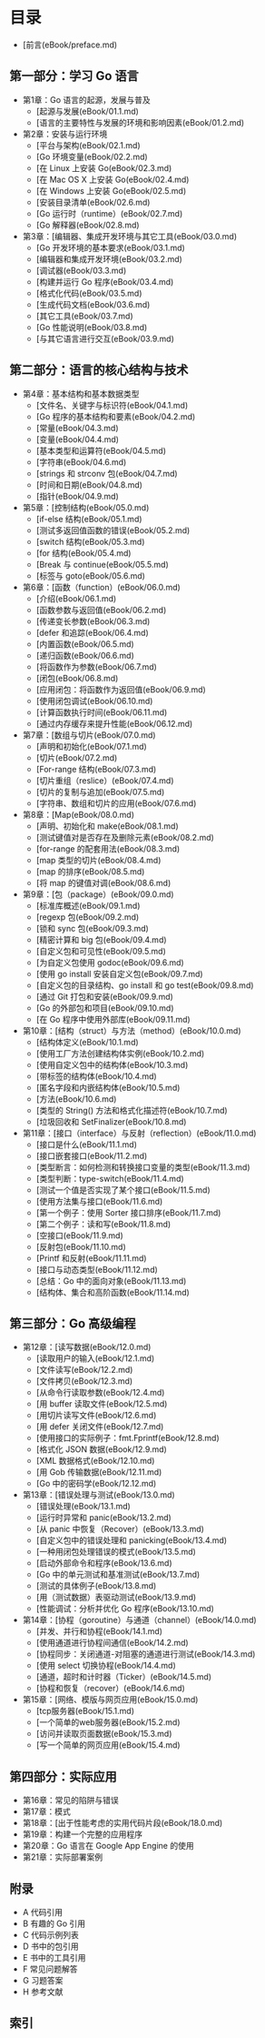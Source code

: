 # 目录
- [前言(eBook/preface.md)

## 第一部分：学习 Go 语言

- 第1章：Go 语言的起源，发展与普及
	*   [起源与发展(eBook/01.1.md)
	*   [语言的主要特性与发展的环境和影响因素(eBook/01.2.md)
- 第2章：安装与运行环境
	*   [平台与架构(eBook/02.1.md)
	*   [Go 环境变量(eBook/02.2.md)
	*   [在 Linux 上安装 Go(eBook/02.3.md)
	*   [在 Mac OS X 上安装 Go(eBook/02.4.md)
	*   [在 Windows 上安装 Go(eBook/02.5.md)
	*   [安装目录清单(eBook/02.6.md)
	*   [Go 运行时（runtime）(eBook/02.7.md)
	*   [Go 解释器(eBook/02.8.md)
- 第3章：[编辑器、集成开发环境与其它工具(eBook/03.0.md)
	*   [Go 开发环境的基本要求(eBook/03.1.md)
	*   [编辑器和集成开发环境(eBook/03.2.md)
	*   [调试器(eBook/03.3.md)
	*   [构建并运行 Go 程序(eBook/03.4.md)
	*   [格式化代码(eBook/03.5.md)
	*   [生成代码文档(eBook/03.6.md)
	*   [其它工具(eBook/03.7.md)
	*   [Go 性能说明(eBook/03.8.md)
	*   [与其它语言进行交互(eBook/03.9.md)

## 第二部分：语言的核心结构与技术

- 第4章：基本结构和基本数据类型
	*   [文件名、关键字与标识符(eBook/04.1.md)
	*   [Go 程序的基本结构和要素(eBook/04.2.md)
	*   [常量(eBook/04.3.md)
	*   [变量(eBook/04.4.md)
	*   [基本类型和运算符(eBook/04.5.md)
	*   [字符串(eBook/04.6.md)
	*   [strings 和 strconv 包(eBook/04.7.md)
	*   [时间和日期(eBook/04.8.md)
	*   [指针(eBook/04.9.md)
- 第5章：[控制结构(eBook/05.0.md)
	*   [if-else 结构(eBook/05.1.md)
	*   [测试多返回值函数的错误(eBook/05.2.md)
	*   [switch 结构(eBook/05.3.md)
	*   [for 结构(eBook/05.4.md)
	*   [Break 与 continue(eBook/05.5.md)
	*   [标签与 goto(eBook/05.6.md)
- 第6章：[函数（function）(eBook/06.0.md)
	*   [介绍(eBook/06.1.md)
	*   [函数参数与返回值(eBook/06.2.md)
	*   [传递变长参数(eBook/06.3.md)
	*   [defer 和追踪(eBook/06.4.md)
	*   [内置函数(eBook/06.5.md)
	*   [递归函数(eBook/06.6.md)
	*   [将函数作为参数(eBook/06.7.md)
	*   [闭包(eBook/06.8.md)
	*   [应用闭包：将函数作为返回值(eBook/06.9.md)
	*   [使用闭包调试(eBook/06.10.md)
	*   [计算函数执行时间(eBook/06.11.md)
	*   [通过内存缓存来提升性能(eBook/06.12.md)
- 第7章：[数组与切片(eBook/07.0.md)
	*   [声明和初始化(eBook/07.1.md)
	*   [切片(eBook/07.2.md)
	*   [For-range 结构(eBook/07.3.md)
	*   [切片重组（reslice）(eBook/07.4.md)
	*   [切片的复制与追加(eBook/07.5.md)
	*   [字符串、数组和切片的应用(eBook/07.6.md)
- 第8章：[Map(eBook/08.0.md)
	*   [声明、初始化和 make(eBook/08.1.md)
	*   [测试键值对是否存在及删除元素(eBook/08.2.md)
	*   [for-range 的配套用法(eBook/08.3.md)
	*   [map 类型的切片(eBook/08.4.md)
	*   [map 的排序(eBook/08.5.md)
	*   [将 map 的键值对调(eBook/08.6.md)
- 第9章：[包（package）(eBook/09.0.md)
	*   [标准库概述(eBook/09.1.md)
	*   [regexp 包(eBook/09.2.md)
	*   [锁和 sync 包(eBook/09.3.md)
	*   [精密计算和 big 包(eBook/09.4.md)
	*   [自定义包和可见性(eBook/09.5.md)
	*   [为自定义包使用 godoc(eBook/09.6.md)
	*   [使用 go install 安装自定义包(eBook/09.7.md)
	*   [自定义包的目录结构、go install 和 go test(eBook/09.8.md)
	*   [通过 Git 打包和安装(eBook/09.9.md)
	*   [Go 的外部包和项目(eBook/09.10.md)
	*   [在 Go 程序中使用外部库(eBook/09.11.md)
- 第10章：[结构（struct）与方法（method）(eBook/10.0.md)
    *   [结构体定义(eBook/10.1.md)
    *   [使用工厂方法创建结构体实例(eBook/10.2.md)
    *   [使用自定义包中的结构体(eBook/10.3.md)
    *   [带标签的结构体(eBook/10.4.md)
    *   [匿名字段和内嵌结构体(eBook/10.5.md)
    *   [方法(eBook/10.6.md)
    *   [类型的 String() 方法和格式化描述符(eBook/10.7.md)
    *   [垃圾回收和 SetFinalizer(eBook/10.8.md)
- 第11章：[接口（interface）与反射（reflection）(eBook/11.0.md)
    *   [接口是什么(eBook/11.1.md)
    *   [接口嵌套接口(eBook/11.2.md)
    *   [类型断言：如何检测和转换接口变量的类型(eBook/11.3.md)
    *   [类型判断：type-switch(eBook/11.4.md)
    *   [测试一个值是否实现了某个接口(eBook/11.5.md)
    *   [使用方法集与接口(eBook/11.6.md)
    *   [第一个例子：使用 Sorter 接口排序(eBook/11.7.md)
    *   [第二个例子：读和写(eBook/11.8.md)
    *   [空接口(eBook/11.9.md)
    *   [反射包(eBook/11.10.md)
    *   [Printf 和反射(eBook/11.11.md)
    *   [接口与动态类型(eBook/11.12.md)
    *   [总结：Go 中的面向对象(eBook/11.13.md)
    *   [结构体、集合和高阶函数(eBook/11.14.md)

## 第三部分：Go 高级编程

- 第12章：[读写数据(eBook/12.0.md)
    *   [读取用户的输入(eBook/12.1.md)
    *   [文件读写(eBook/12.2.md)
    *   [文件拷贝(eBook/12.3.md)
    *   [从命令行读取参数(eBook/12.4.md)
    *   [用 buffer 读取文件(eBook/12.5.md)
    *   [用切片读写文件(eBook/12.6.md)
    *   [用 defer 关闭文件(eBook/12.7.md)
    *   [使用接口的实际例子：fmt.Fprintf(eBook/12.8.md)
    *   [格式化 JSON 数据(eBook/12.9.md)
    *   [XML 数据格式(eBook/12.10.md)
    *   [用 Gob 传输数据(eBook/12.11.md)
    *   [Go 中的密码学(eBook/12.12.md)
- 第13章：[错误处理与测试(eBook/13.0.md)
    *   [错误处理(eBook/13.1.md)
    *   [运行时异常和 panic(eBook/13.2.md)
    *   [从 panic 中恢复（Recover）(eBook/13.3.md)
    *   [自定义包中的错误处理和 panicking(eBook/13.4.md)
    *   [一种用闭包处理错误的模式(eBook/13.5.md)
    *   [启动外部命令和程序(eBook/13.6.md)
    *   [Go 中的单元测试和基准测试(eBook/13.7.md)
    *   [测试的具体例子(eBook/13.8.md)
    *   [用（测试数据）表驱动测试(eBook/13.9.md)
    *   [性能调试：分析并优化 Go 程序(eBook/13.10.md)
- 第14章：[协程（goroutine）与通道（channel）(eBook/14.0.md)
    *   [并发、并行和协程(eBook/14.1.md)
    *   [使用通道进行协程间通信(eBook/14.2.md)
    *   [协程同步：关闭通道-对阻塞的通道进行测试(eBook/14.3.md)
    *   [使用 select 切换协程(eBook/14.4.md)
    *   [通道，超时和计时器（Ticker）(eBook/14.5.md)
    *   [协程和恢复（recover）(eBook/14.6.md)
- 第15章：[网络、模版与网页应用(eBook/15.0.md)
    *   [tcp服务器(eBook/15.1.md)
    *   [一个简单的web服务器(eBook/15.2.md)
    *   [访问并读取页面数据(eBook/15.3.md)
    *   [写一个简单的网页应用(eBook/15.4.md)

## 第四部分：实际应用

- 第16章：常见的陷阱与错误
- 第17章：模式
- 第18章：[出于性能考虑的实用代码片段(eBook/18.0.md)
- 第19章：构建一个完整的应用程序
- 第20章：Go 语言在 Google App Engine 的使用
- 第21章：实际部署案例

## 附录

- A 代码引用
- B 有趣的 Go 引用
- C 代码示例列表
- D 书中的包引用
- E 书中的工具引用
- F 常见问题解答
- G 习题答案
- H 参考文献

## 索引
